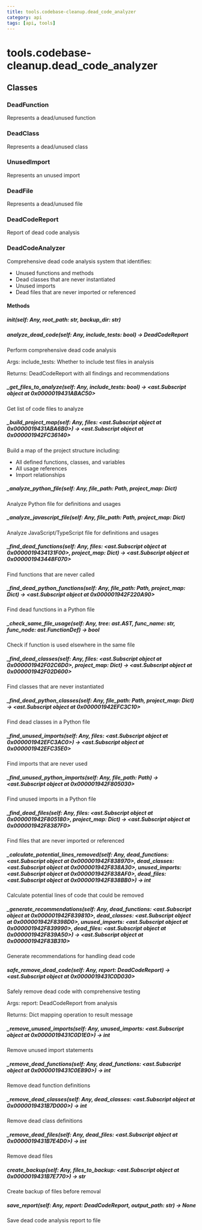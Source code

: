 ```yaml
---
title: tools.codebase-cleanup.dead_code_analyzer
category: api
tags: [api, tools]
---
```


# tools.codebase-cleanup.dead_code_analyzer



## Classes

### DeadFunction

Represents a dead/unused function

### DeadClass

Represents a dead/unused class

### UnusedImport

Represents an unused import

### DeadFile

Represents a dead/unused file

### DeadCodeReport

Report of dead code analysis

### DeadCodeAnalyzer

Comprehensive dead code analysis system that identifies:
- Unused functions and methods
- Dead classes that are never instantiated
- Unused imports
- Dead files that are never imported or referenced

#### Methods

##### __init__(self: Any, root_path: str, backup_dir: str)



##### analyze_dead_code(self: Any, include_tests: bool) -> DeadCodeReport

Perform comprehensive dead code analysis

Args:
    include_tests: Whether to include test files in analysis
    
Returns:
    DeadCodeReport with all findings and recommendations

##### _get_files_to_analyze(self: Any, include_tests: bool) -> <ast.Subscript object at 0x0000019431ABAC50>

Get list of code files to analyze

##### _build_project_map(self: Any, files: <ast.Subscript object at 0x0000019431ABA6B0>) -> <ast.Subscript object at 0x000001942FC36140>

Build a map of the project structure including:
- All defined functions, classes, and variables
- All usage references
- Import relationships

##### _analyze_python_file(self: Any, file_path: Path, project_map: Dict)

Analyze Python file for definitions and usages

##### _analyze_javascript_file(self: Any, file_path: Path, project_map: Dict)

Analyze JavaScript/TypeScript file for definitions and usages

##### _find_dead_functions(self: Any, files: <ast.Subscript object at 0x0000019434131F00>, project_map: Dict) -> <ast.Subscript object at 0x000001943448F070>

Find functions that are never called

##### _find_dead_python_functions(self: Any, file_path: Path, project_map: Dict) -> <ast.Subscript object at 0x000001942F220A90>

Find dead functions in a Python file

##### _check_same_file_usage(self: Any, tree: ast.AST, func_name: str, func_node: ast.FunctionDef) -> bool

Check if function is used elsewhere in the same file

##### _find_dead_classes(self: Any, files: <ast.Subscript object at 0x000001942F02C6D0>, project_map: Dict) -> <ast.Subscript object at 0x000001942F02D600>

Find classes that are never instantiated

##### _find_dead_python_classes(self: Any, file_path: Path, project_map: Dict) -> <ast.Subscript object at 0x000001942EFC3C10>

Find dead classes in a Python file

##### _find_unused_imports(self: Any, files: <ast.Subscript object at 0x000001942EFC3AC0>) -> <ast.Subscript object at 0x000001942EFC35E0>

Find imports that are never used

##### _find_unused_python_imports(self: Any, file_path: Path) -> <ast.Subscript object at 0x000001942F805030>

Find unused imports in a Python file

##### _find_dead_files(self: Any, files: <ast.Subscript object at 0x000001942F805180>, project_map: Dict) -> <ast.Subscript object at 0x000001942F8387F0>

Find files that are never imported or referenced

##### _calculate_potential_lines_removed(self: Any, dead_functions: <ast.Subscript object at 0x000001942F838970>, dead_classes: <ast.Subscript object at 0x000001942F838A30>, unused_imports: <ast.Subscript object at 0x000001942F838AF0>, dead_files: <ast.Subscript object at 0x000001942F838BB0>) -> int

Calculate potential lines of code that could be removed

##### _generate_recommendations(self: Any, dead_functions: <ast.Subscript object at 0x000001942F839810>, dead_classes: <ast.Subscript object at 0x000001942F8398D0>, unused_imports: <ast.Subscript object at 0x000001942F839990>, dead_files: <ast.Subscript object at 0x000001942F839A50>) -> <ast.Subscript object at 0x000001942F83B310>

Generate recommendations for handling dead code

##### safe_remove_dead_code(self: Any, report: DeadCodeReport) -> <ast.Subscript object at 0x0000019431C0D030>

Safely remove dead code with comprehensive testing

Args:
    report: DeadCodeReport from analysis
    
Returns:
    Dict mapping operation to result message

##### _remove_unused_imports(self: Any, unused_imports: <ast.Subscript object at 0x0000019431C0D1E0>) -> int

Remove unused import statements

##### _remove_dead_functions(self: Any, dead_functions: <ast.Subscript object at 0x0000019431C0E890>) -> int

Remove dead function definitions

##### _remove_dead_classes(self: Any, dead_classes: <ast.Subscript object at 0x0000019431B7D000>) -> int

Remove dead class definitions

##### _remove_dead_files(self: Any, dead_files: <ast.Subscript object at 0x0000019431B7E4D0>) -> int

Remove dead files

##### create_backup(self: Any, files_to_backup: <ast.Subscript object at 0x0000019431B7E770>) -> str

Create backup of files before removal

##### save_report(self: Any, report: DeadCodeReport, output_path: str) -> None

Save dead code analysis report to file

